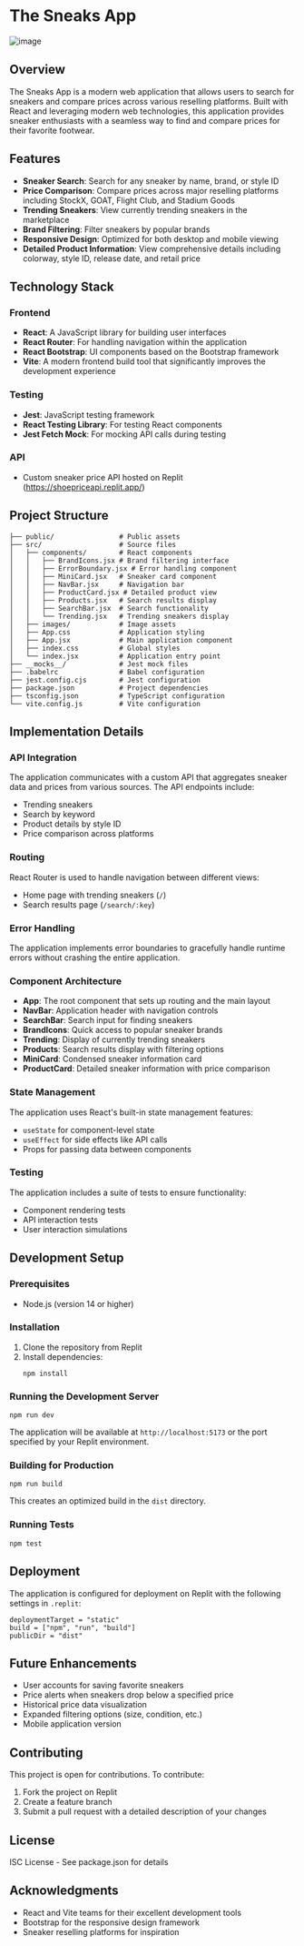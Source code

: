 
# The Sneaks App
![image](image.png)

## Overview

The Sneaks App is a modern web application that allows users to search for sneakers and compare prices across various reselling platforms. Built with React and leveraging modern web technologies, this application provides sneaker enthusiasts with a seamless way to find and compare prices for their favorite footwear.

## Features

- **Sneaker Search**: Search for any sneaker by name, brand, or style ID
- **Price Comparison**: Compare prices across major reselling platforms including StockX, GOAT, Flight Club, and Stadium Goods
- **Trending Sneakers**: View currently trending sneakers in the marketplace
- **Brand Filtering**: Filter sneakers by popular brands
- **Responsive Design**: Optimized for both desktop and mobile viewing
- **Detailed Product Information**: View comprehensive details including colorway, style ID, release date, and retail price

## Technology Stack

### Frontend
- **React**: A JavaScript library for building user interfaces
- **React Router**: For handling navigation within the application
- **React Bootstrap**: UI components based on the Bootstrap framework
- **Vite**: A modern frontend build tool that significantly improves the development experience

### Testing
- **Jest**: JavaScript testing framework
- **React Testing Library**: For testing React components
- **Jest Fetch Mock**: For mocking API calls during testing

### API
- Custom sneaker price API hosted on Replit (https://shoepriceapi.replit.app/)

## Project Structure

```
├── public/                # Public assets
├── src/                   # Source files
│   ├── components/        # React components
│   │   ├── BrandIcons.jsx # Brand filtering interface
│   │   ├── ErrorBoundary.jsx # Error handling component
│   │   ├── MiniCard.jsx   # Sneaker card component
│   │   ├── NavBar.jsx     # Navigation bar
│   │   ├── ProductCard.jsx # Detailed product view
│   │   ├── Products.jsx   # Search results display
│   │   ├── SearchBar.jsx  # Search functionality
│   │   └── Trending.jsx   # Trending sneakers display
│   ├── images/            # Image assets
│   ├── App.css            # Application styling
│   ├── App.jsx            # Main application component
│   ├── index.css          # Global styles
│   └── index.jsx          # Application entry point
├── __mocks__/             # Jest mock files
├── .babelrc               # Babel configuration
├── jest.config.cjs        # Jest configuration
├── package.json           # Project dependencies
├── tsconfig.json          # TypeScript configuration
└── vite.config.js         # Vite configuration
```

## Implementation Details

### API Integration
The application communicates with a custom API that aggregates sneaker data and prices from various sources. The API endpoints include:
- Trending sneakers
- Search by keyword
- Product details by style ID
- Price comparison across platforms

### Routing
React Router is used to handle navigation between different views:
- Home page with trending sneakers (`/`)
- Search results page (`/search/:key`)

### Error Handling
The application implements error boundaries to gracefully handle runtime errors without crashing the entire application.

### Component Architecture
- **App**: The root component that sets up routing and the main layout
- **NavBar**: Application header with navigation controls
- **SearchBar**: Search input for finding sneakers
- **BrandIcons**: Quick access to popular sneaker brands
- **Trending**: Display of currently trending sneakers
- **Products**: Search results display with filtering options
- **MiniCard**: Condensed sneaker information card
- **ProductCard**: Detailed sneaker information with price comparison

### State Management
The application uses React's built-in state management features:
- `useState` for component-level state
- `useEffect` for side effects like API calls
- Props for passing data between components

### Testing
The application includes a suite of tests to ensure functionality:
- Component rendering tests
- API interaction tests
- User interaction simulations

## Development Setup

### Prerequisites
- Node.js (version 14 or higher)

### Installation

1. Clone the repository from Replit
2. Install dependencies:
   ```
   npm install
   ```

### Running the Development Server
```
npm run dev
```
The application will be available at `http://localhost:5173` or the port specified by your Replit environment.

### Building for Production
```
npm run build
```
This creates an optimized build in the `dist` directory.

### Running Tests
```
npm test
```

## Deployment

The application is configured for deployment on Replit with the following settings in `.replit`:
```
deploymentTarget = "static"
build = ["npm", "run", "build"]
publicDir = "dist"
```

## Future Enhancements

- User accounts for saving favorite sneakers
- Price alerts when sneakers drop below a specified price
- Historical price data visualization
- Expanded filtering options (size, condition, etc.)
- Mobile application version

## Contributing

This project is open for contributions. To contribute:

1. Fork the project on Replit
2. Create a feature branch
3. Submit a pull request with a detailed description of your changes

## License

ISC License - See package.json for details

## Acknowledgments

- React and Vite teams for their excellent development tools
- Bootstrap for the responsive design framework
- Sneaker reselling platforms for inspiration
